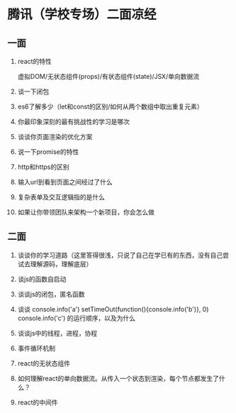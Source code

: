# 腾讯（学校专场）二面凉经

## 一面

1. react的特性

   虚拟DOM/无状态组件(props)/有状态组件(state)/JSX/单向数据流

2. 谈一下闭包

   

3. es6了解多少（let和const的区别/如何从两个数组中取出重复元素）

4. 你最印象深刻的最有挑战性的学习是哪次

5. 谈谈你页面渲染的优化方案

6. 说一下promise的特性

7. http和https的区别

8. 输入url到看到页面之间经过了什么

9. 复杂表单及交互逻辑指的是什么

10. 如果让你带领团队来架构一个新项目，你会怎么做

## 二面

1. 谈谈你的学习道路（这里答得很浅，只说了自己在学已有的东西，没有自己尝试去理解源码，理解底层）

2. 谈js的函数自启动

3. 谈谈js的闭包，匿名函数

4. 谈谈 console.info('a')
            setTimeOut(function(){console.info('b')}, 0)
            console.info('c')
   的运行顺序，以及为什么

5. 谈谈js中的线程，进程，协程

6. 事件循环机制

7. react的无状态组件

8. 如何理解react的单向数据流。从传入一个状态到渲染，每个节点都发生了什么？

   

9. react的中间件